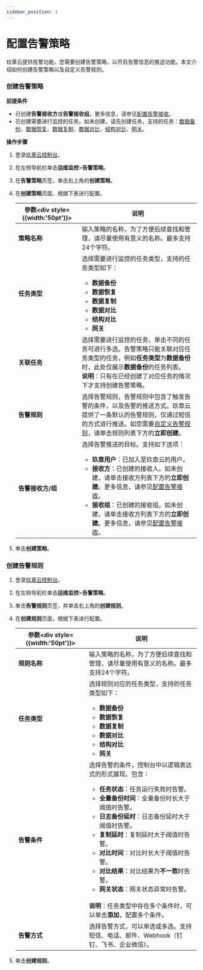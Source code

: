 ```yaml
---
sidebar_position: 3
---
```




# 配置告警策略

玖章云提供告警功能，您需要创建告警策略，以开启告警信息的推送功能。本文介绍如何创建告警策略以及自定义告警规则。

### 创建告警策略

**前提条件**

- 已创建**告警接收方**或**告警接收组**。更多信息，请参见[配置告警接收](alart_receiver.md)。
- 已创建需要进行监控的任务。如未创建，请先创建任务，支持的任务：[数据备份](../backup_and_restore/intro_back.md)、[数据恢复](../backup_and_restore/intro_back.md)、[数据复制](../replication/intro_repli.md)、[数据对比](../compare/intro_comp.md)、[结构对比](../compare/intro_comp.md)、[网关](../configuration/gateway.md)。

**操作步骤**

1. 登录[玖章云控制台](https://console.9z.cloud)。

2. 在左侧导航栏单击**运维监控**>**告警策略**。

3. 在**告警策略**页签，单击右上角的**创建策略**。

4. 在**创建策略**页面，根据下表进行配置。

   | 参数<div style={{width:'50pt'}}></div> | 说明                                                         |
   | -------------------------------------- | ------------------------------------------------------------ |
   | **策略名称**                           | 输入策略的名称，为了方便后续查找和管理，请尽量使用有意义的名称。最多支持24个字符。 |
   | **任务类型**                           | 选择需要进行监控的任务类型，支持的任务类型如下：<ul><li>**数据备份**</li><li>**数据恢复**</li><li>**数据复制**</li><li>**数据对比**</li><li>**结构对比**</li><li>**网关**</li></ul> |
   | **关联任务**                           | 选择需要进行监控的任务，单击不同的任务可进行多选。告警策略只能关联对应任务类型的任务，例如**任务类型**为**数据备份**时，此处仅展示**数据备份**的任务列表。<br />**说明**：只有在已经创建了对应任务的情况下才支持创建告警策略。 |
   | **告警规则**                           | 选择告警规则，告警规则中包含了触发告警的条件，以及告警的推送方式。玖章云提供了一条默认的告警规则，仅通过短信的方式进行推送。如您需要[自定义告警规则](#rule)，请单击规则列表下方的**立即创建**。 |
   | **告警接收方/组**                      | 选择告警推送的目标。支持如下选项：<ul><li>**玖章用户**：已加入至玖章云的用户。</li><li>**接收方**：已创建的接收人。如未创建，请单击接收方列表下方的**立即创建**。更多信息，请参见[配置告警接收](alart_receiver.md)。</li><li>**接收组**：已创建的接收组。如未创建，请单击接收方列表下方的**立即创建**。更多信息，请参见[配置告警接收](alart_receiver.md)。</li></ul> |

5. 单击**创建策略**。

### <span id="rule">创建告警规则</span>

1. 登录[玖章云控制台](https://console.9z.cloud)。

2. 在左侧导航栏单击**运维监控**>**告警策略**。

3. 单击**告警规则**页签，并单击右上角的**创建规则**。

4. 在**创建规则**页面，根据下表进行配置。

   | 参数<div style={{width:'50pt'}}></div> | 说明                                                         |
   | -------------------------------------- | ------------------------------------------------------------ |
   | **规则名称**                           | 输入策略的名称，为了方便后续查找和管理，请尽量使用有意义的名称。最多支持24个字符。 |
   | **任务类型**                           | 选择规则对应的任务类型，支持的任务类型如下：<ul><li>**数据备份**</li><li>**数据恢复**</li><li>**数据复制**</li><li>**数据对比**</li><li>**结构对比**</li><li>**网关**</li></ul> |
   | **告警条件**                           | 选择告警的条件，控制台中以逻辑表达式的形式展现。包含：<ul><li>**任务状态**：任务运行失败时告警。</li><li>**全量备份时间**：全量备份时长大于阈值时告警。</li><li>**日志备份延时**：日志备份延时大于阈值时告警。</li><li>**复制延时**：复制延时大于阈值时告警。</li><li>**对比时间**：对比时长大于阈值时告警。</li><li>**对比结果**：对比结果为**不一致**时告警。</li><li>**网关状态**：网关状态异常时告警。</li></ul><br />**说明**：任务类型中存在多个条件时，可以单击**添加**，配置多个条件。 |
   | **告警方式**                           | 选择告警方式，可以单选或多选。支持短信、电话、邮件、Webhook（钉钉、飞书、企业微信）。 |

5. 单击**创建规则**。